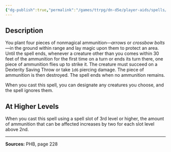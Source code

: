 ```yaml
---
{"dg-publish":true,"permalink":"/games/ttrpg/dn-d5e/player-aids/spells/level-2/cordon-of-arrows/","tags":["TTRPG/DND/5e","verbal","somatic","material","Spell"],"noteIcon":""}
---
```



## Description
You plant four pieces of nonmagical ammunition—*arrows* or *crossbow bolts*—in the ground within range and lay magic upon them to protect an area.
Until the spell ends, whenever a creature other than you comes within 30 feet of the ammunition for the first time on a turn or ends its turn there, one piece of ammunition flies up to strike it.
The creature must succeed on a Dexterity Saving Throw or take `1d6` piercing damage.
The piece of ammunition is then destroyed.
The spell ends when no ammunition remains.

When you cast this spell, you can designate any creatures you choose, and the spell ignores them.

## At Higher Levels
When you cast this spell using a spell slot of 3rd level or higher, the amount of ammunition that can be affected increases by two for each slot level above 2nd.

---

**Sources:** PHB, page 228
